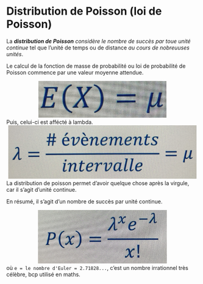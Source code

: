 # **Distribution de Poisson (loi de Poisson)**
La _**distribution de Poisson**_ _considère le nombre de succès par toue unité continue_ tel que l’unité de temps ou de distance _au cours de nobreuuses unités_.

Le calcul de la fonction de masse de probabilité ou loi de probabilité de Poisson commence par une valeur moyenne attendue.
<a href="#"><div align="center"><img src="../../assets/poissonDistribution.jpg" height="96"></div></a>
Puis, celui-ci est affécté à lambda.
<a href="#"><div align="center"><img src="../../assets/poissonDistribLambda.jpg" height="140"></div></a>
La distribution de poisson permet d’avoir quelque chose après la virgule, car il s’agit d’unité continue.

En résumé, il s’agit d’un nombre de succès par unité continue.
<a href="#"><div align="center"><img src="../../assets/poissonEquation.jpg" height="140"></div></a>
où `e = le nombre d'Euler = 2.71828...`, c’est un nombre irrationnel très célèbre, bcp utilisé en maths.